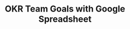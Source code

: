 ---
layout: article
title: OKR Team Goals with Google Spreadsheet
description: 
  - OKR is a management method for linking the goals of each individual employee to those of the company. This template offers the possibility to display up to 4 Objectives and 3 Key Results. For this purpose, the respective data is loaded from a Google Spreadsheet, so that you can easily replace the data source and adapt it to your needs.
lang: en
weight: 1000
isDraft: false
ref: OKR_Board
category:
  - Lean Management
  - KPI
  - OKR
image: OKR_Board_EN.png
image_thumbnail: OKR_Board_EN_thumbnail.png
download: OKR_Board_EN.pbmx
overview_description:
overview_benefits:
overview_data_sources:
---